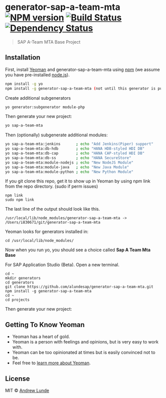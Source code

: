 # generator-sap-a-team-mta [![NPM version][npm-image]][npm-url] [![Build Status][travis-image]][travis-url] [![Dependency Status][daviddm-image]][daviddm-url]
> SAP A-Team MTA Base Project

## Installation

First, install [Yeoman](http://yeoman.io) and generator-sap-a-team-mta using [npm](https://www.npmjs.com/) (we assume you have pre-installed [node.js](https://nodejs.org/)).

```bash
npm install -g yo
npm install -g generator-sap-a-team-mta (not until this generator is published on the npmjs.org repository)
```

Create additional subgenerators
```bash
yo generator:subgenerator module-php
```

Then generate your new project:

```bash
yo sap-a-team-mta
```

Then (optionally) subgenerate additional modules:

```bash
yo sap-a-team-mta:jenkins       ; echo "Add Jenkins(Piper) support"
yo sap-a-team-mta:db-hdb        ; echo "HANA HDB-styled HDI DB"
yo sap-a-team-mta:db-cap        ; echo "HANA CAP-styled HDI DB"
yo sap-a-team-mta:db-ss         ; echo "HANA SecureStore"
yo sap-a-team-mta:module-nodejs ; echo "New NodeJS Module"
yo sap-a-team-mta:module-java   ; echo "New Java Module"
yo sap-a-team-mta:module-python ; echo "New Python Module"
```

If you git clone this repo, get it to show up in Yeoman by using npm link from the repo directory. (sudo if perm issues)
```
npm link
sudo npm link
```
The last line of the output should look like this.
```
/usr/local/lib/node_modules/generator-sap-a-team-mta -> /Users/i830671/git/generator-sap-a-team-mta
```

Yeoman looks for generators installed in:
```
cd /usr/local/lib/node_modules/
```
Now when you run yo, you should see a choice called __Sap A Team Mta Base__

For SAP Application Studio (Beta).  Open a new terminal.
```
cd ~
mkdir generators
cd generators
git clone https://github.com/alundesap/generator-sap-a-team-mta.git
npm install -g generator-sap-a-team-mta
cd ~
cd projects
```

Then generate your new project:


## Getting To Know Yeoman

 * Yeoman has a heart of gold.
 * Yeoman is a person with feelings and opinions, but is very easy to work with.
 * Yeoman can be too opinionated at times but is easily convinced not to be.
 * Feel free to [learn more about Yeoman](http://yeoman.io/).

## License

MIT © [Andrew Lunde](https://github.com/alundesap)


[npm-image]: https://badge.fury.io/js/generator-sap-a-team-mta.svg
[npm-url]: https://npmjs.org/package/generator-sap-a-team-mta
[travis-image]: https://travis-ci.com/alundesap/generator-sap-a-team-mta.svg?branch=master
[travis-url]: https://travis-ci.com/alundesap/generator-sap-a-team-mta
[daviddm-image]: https://david-dm.org/alundesap/generator-sap-a-team-mta.svg?theme=shields.io
[daviddm-url]: https://david-dm.org/alundesap/generator-sap-a-team-mta
